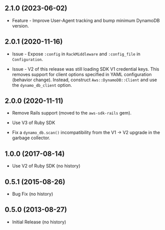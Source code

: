 2.1.0 (2023-06-02)
------------------

* Feature - Improve User-Agent tracking and bump minimum DynamoDB version.

2.0.1 (2020-11-16)
------------------

* Issue - Expose `:config` in `RackMiddleware` and `:config_file` in `Configuration`.

* Issue - V2 of this release was still loading SDK V1 credential keys. This removes support for client options specified in YAML configuration (behavior change). Instead, construct `Aws::DynamoDB::Client` and use the `dynamo_db_client` option.

2.0.0 (2020-11-11)
------------------

* Remove Rails support (moved to the `aws-sdk-rails` gem).

* Use V3 of Ruby SDK

* Fix a `dynamo_db.scan()` incompatibility from the V1 -> V2 upgrade in the garbage collector.

1.0.0 (2017-08-14)
------------------

* Use V2 of Ruby SDK (no history)


0.5.1 (2015-08-26)
------------------

* Bug Fix (no history)

0.5.0 (2013-08-27)
------------------

* Initial Release (no history)

